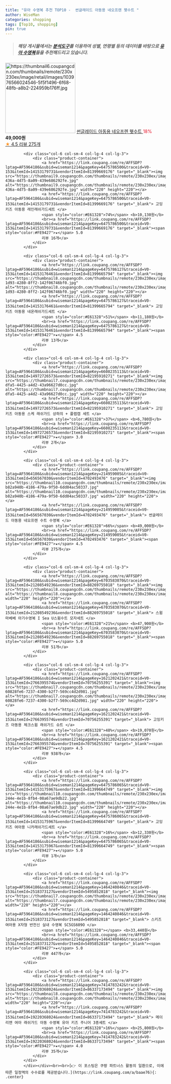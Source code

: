 ```yaml
---
title: "유아 수영복 추천 TOP10 -  썬글레이드 아동용 네오프렌 웻수트 "
author: WiseMan
categories: shopping
tags: [Top10, shopping]
pin: true
---
```


> ##### 해당 게시물에서는 [**분석도구**](https://itemscout.io/)를 이용하여 **성별**, **연령별** 등의 데이터를 바탕으로 [**유아 수영복**](https://link.coupang.com/a/baae76)들을 추천해드리고 있습니다.
<div class="container"><div class="row">
            <div class="col-6 col-sm-4 col-lg-4 col-lg-3">
                <div class="product-container">
                    <a href="https://link.coupang.com/re/AFFSDP?lptag=AF5964186&subid=wiseman1214&pageKey=214959005&traceid=V0-153&itemId=2743108701&vendorItemId=70733136089" target="_blank"><img src="https://thumbnail6.coupangcdn.com/thumbnails/remote/230x230ex/image/retail/images/103976566024546-5f5f1496-6f68-48fb-a8b2-224959b176ff.jpg" alt="https://thumbnail6.coupangcdn.com/thumbnails/remote/230x230ex/image/retail/images/103976566024546-5f5f1496-6f68-48fb-a8b2-224959b176ff.jpg" width="220" height="220"></a>
                    <a href="https://link.coupang.com/re/AFFSDP?lptag=AF5964186&subid=wiseman1214&pageKey=214959005&traceid=V0-153&itemId=2743108701&vendorItemId=70733136089" target="_blank"> 썬글레이드 아동용 네오프렌 웻수트 </a>
                    <span style="color:#E61328">18%</span> <b>49,000원</b>
                    <br><a href="https://link.coupang.com/re/AFFSDP?lptag=AF5964186&subid=wiseman1214&pageKey=214959005&traceid=V0-153&itemId=2743108701&vendorItemId=70733136089" target="_blank"><span style="color:#FE9427">★</span> 4.5
                    리뷰 275개</a>
                </div>
            </div>
            
            <div class="col-6 col-sm-4 col-lg-4 col-lg-3">
                <div class="product-container">
                    <a href="https://link.coupang.com/re/AFFSDP?lptag=AF5964186&subid=wiseman1214&pageKey=6475786500&traceid=V0-153&itemId=14153179731&vendorItemId=81399669176" target="_blank"><img src="https://thumbnail9.coupangcdn.com/thumbnails/remote/230x230ex/image/retail/images/2022/04/22/17/2/48b4cce3-436a-4d75-8a09-439e686292fe.jpg" alt="https://thumbnail9.coupangcdn.com/thumbnails/remote/230x230ex/image/retail/images/2022/04/22/17/2/48b4cce3-436a-4d75-8a09-439e686292fe.jpg" width="220" height="220"></a>
                    <a href="https://link.coupang.com/re/AFFSDP?lptag=AF5964186&subid=wiseman1214&pageKey=6475786500&traceid=V0-153&itemId=14153179731&vendorItemId=81399669176" target="_blank"> 고잉키즈 아동용 레인래쉬가드세트 </a>
                    <span style="color:#E61328">74%</span> <b>10,130원</b>
                    <br><a href="https://link.coupang.com/re/AFFSDP?lptag=AF5964186&subid=wiseman1214&pageKey=6475786500&traceid=V0-153&itemId=14153179731&vendorItemId=81399669176" target="_blank"><span style="color:#FE9427">★</span> 5.0
                    리뷰 16개</a>
                </div>
            </div>
            
            <div class="col-6 col-sm-4 col-lg-4 col-lg-3">
                <div class="product-container">
                    <a href="https://link.coupang.com/re/AFFSDP?lptag=AF5964186&subid=wiseman1214&pageKey=6475786127&traceid=V0-153&itemId=14153176461&vendorItemId=81399665794" target="_blank"><img src="https://thumbnail8.coupangcdn.com/thumbnails/remote/230x230ex/image/retail/images/2022/04/22/17/2/fef01106-1d93-4280-8ff2-142f06746bf0.jpg" alt="https://thumbnail8.coupangcdn.com/thumbnails/remote/230x230ex/image/retail/images/2022/04/22/17/2/fef01106-1d93-4280-8ff2-142f06746bf0.jpg" width="220" height="220"></a>
                    <a href="https://link.coupang.com/re/AFFSDP?lptag=AF5964186&subid=wiseman1214&pageKey=6475786127&traceid=V0-153&itemId=14153176461&vendorItemId=81399665794" target="_blank"> 고잉키즈 아동용 네온래쉬가드세트 </a>
                    <span style="color:#E61328">51%</span> <b>11,180원</b>
                    <br><a href="https://link.coupang.com/re/AFFSDP?lptag=AF5964186&subid=wiseman1214&pageKey=6475786127&traceid=V0-153&itemId=14153176461&vendorItemId=81399665794" target="_blank"><span style="color:#FE9427">★</span> 4.5
                    리뷰 13개</a>
                </div>
            </div>
            
            <div class="col-6 col-sm-4 col-lg-4 col-lg-3">
                <div class="product-container">
                    <a href="https://link.coupang.com/re/AFFSDP?lptag=AF5964186&subid=wiseman1214&pageKey=6608235113&traceid=V0-153&itemId=14972726573&vendorItemId=82195910271" target="_blank"><img src="https://thumbnail7.coupangcdn.com/thumbnails/remote/230x230ex/image/retail/images/2022/06/27/16/6/b279b426-dfa5-4425-a4d2-43a96627d0cc.jpg" alt="https://thumbnail7.coupangcdn.com/thumbnails/remote/230x230ex/image/retail/images/2022/06/27/16/6/b279b426-dfa5-4425-a4d2-43a96627d0cc.jpg" width="220" height="220"></a>
                    <a href="https://link.coupang.com/re/AFFSDP?lptag=AF5964186&subid=wiseman1214&pageKey=6608235113&traceid=V0-153&itemId=14972726573&vendorItemId=82195910271" target="_blank"> 고잉키즈 아동용 스케 래쉬가드 상하의 + 플랩캡 세트 </a>
                    <span style="color:#E61328">37%</span> <b>6,780원</b>
                    <br><a href="https://link.coupang.com/re/AFFSDP?lptag=AF5964186&subid=wiseman1214&pageKey=6608235113&traceid=V0-153&itemId=14972726573&vendorItemId=82195910271" target="_blank"><span style="color:#FE9427">★</span> 3.0
                    리뷰 2개</a>
                </div>
            </div>
            
            <div class="col-6 col-sm-4 col-lg-4 col-lg-3">
                <div class="product-container">
                    <a href="https://link.coupang.com/re/AFFSDP?lptag=AF5964186&subid=wiseman1214&pageKey=214959005&traceid=V0-153&itemId=656567030&vendorItemId=4702493476" target="_blank"><img src="https://thumbnail10.coupangcdn.com/thumbnails/remote/230x230ex/image/retail/images/103976788831592-b82a940b-4186-479a-9f50-6dd04ac50337.jpg" alt="https://thumbnail10.coupangcdn.com/thumbnails/remote/230x230ex/image/retail/images/103976788831592-b82a940b-4186-479a-9f50-6dd04ac50337.jpg" width="220" height="220"></a>
                    <a href="https://link.coupang.com/re/AFFSDP?lptag=AF5964186&subid=wiseman1214&pageKey=214959005&traceid=V0-153&itemId=656567030&vendorItemId=4702493476" target="_blank"> 썬글레이드 아동용 네오프렌 수트 수영복 </a>
                    <span style="color:#E61328">66%</span> <b>49,000원</b>
                    <br><a href="https://link.coupang.com/re/AFFSDP?lptag=AF5964186&subid=wiseman1214&pageKey=214959005&traceid=V0-153&itemId=656567030&vendorItemId=4702493476" target="_blank"><span style="color:#FE9427">★</span> 4.5
                    리뷰 275개</a>
                </div>
            </div>
            
            <div class="col-6 col-sm-4 col-lg-4 col-lg-3">
                <div class="product-container">
                    <a href="https://link.coupang.com/re/AFFSDP?lptag=AF5964186&subid=wiseman1214&pageKey=6703583070&traceid=V0-153&itemId=21208549236&vendorItemId=88269755018" target="_blank"><img src="https://thumbnail8.coupangcdn.com/thumbnails/remote/230x230ex/image/vendor_inventory/c39e/b22bc7d889093ab70d8d5ac7f4063523b4851587317e32a2256f2d69a705.jpg" alt="https://thumbnail8.coupangcdn.com/thumbnails/remote/230x230ex/image/vendor_inventory/c39e/b22bc7d889093ab70d8d5ac7f4063523b4851587317e32a2256f2d69a705.jpg" width="220" height="220"></a>
                    <a href="https://link.coupang.com/re/AFFSDP?lptag=AF5964186&subid=wiseman1214&pageKey=6703583070&traceid=V0-153&itemId=21208549236&vendorItemId=88269755018" target="_blank"> 스윔마베베 아기수영복 I Sea U스윔수트 모자세트 </a>
                    <span style="color:#E61328">21%</span> <b>47,900원</b>
                    <br><a href="https://link.coupang.com/re/AFFSDP?lptag=AF5964186&subid=wiseman1214&pageKey=6703583070&traceid=V0-153&itemId=21208549236&vendorItemId=88269755018" target="_blank"><span style="color:#FE9427">★</span> 5.0
                    리뷰 51개</a>
                </div>
            </div>
            
            <div class="col-6 col-sm-4 col-lg-4 col-lg-3">
                <div class="product-container">
                    <a href="https://link.coupang.com/re/AFFSDP?lptag=AF5964186&subid=wiseman1214&pageKey=1621202421&traceid=V0-153&itemId=2766395574&vendorItemId=70756255391" target="_blank"><img src="https://thumbnail7.coupangcdn.com/thumbnails/remote/230x230ex/image/retail/images/363255476457158-60828fe6-7237-4300-b2f7-569cc4d2d981.jpg" alt="https://thumbnail7.coupangcdn.com/thumbnails/remote/230x230ex/image/retail/images/363255476457158-60828fe6-7237-4300-b2f7-569cc4d2d981.jpg" width="220" height="220"></a>
                    <a href="https://link.coupang.com/re/AFFSDP?lptag=AF5964186&subid=wiseman1214&pageKey=1621202421&traceid=V0-153&itemId=2766395574&vendorItemId=70756255391" target="_blank"> 고잉키즈 아동용 체크스윔 래쉬가드 슈트 </a>
                    <span style="color:#E61328">48%</span> <b>19,070원</b>
                    <br><a href="https://link.coupang.com/re/AFFSDP?lptag=AF5964186&subid=wiseman1214&pageKey=1621202421&traceid=V0-153&itemId=2766395574&vendorItemId=70756255391" target="_blank"><span style="color:#FE9427">★</span> 4.5
                    리뷰 938개</a>
                </div>
            </div>
            
            <div class="col-6 col-sm-4 col-lg-4 col-lg-3">
                <div class="product-container">
                    <a href="https://link.coupang.com/re/AFFSDP?lptag=AF5964186&subid=wiseman1214&pageKey=6475786065&traceid=V0-153&itemId=14153175967&vendorItemId=81399664749" target="_blank"><img src="https://thumbnail10.coupangcdn.com/thumbnails/remote/230x230ex/image/retail/images/2022/04/22/17/7/7b03b240-244e-4e1b-8fb4-08a67ae9db22.jpg" alt="https://thumbnail10.coupangcdn.com/thumbnails/remote/230x230ex/image/retail/images/2022/04/22/17/7/7b03b240-244e-4e1b-8fb4-08a67ae9db22.jpg" width="220" height="220"></a>
                    <a href="https://link.coupang.com/re/AFFSDP?lptag=AF5964186&subid=wiseman1214&pageKey=6475786065&traceid=V0-153&itemId=14153175967&vendorItemId=81399664749" target="_blank"> 고잉키즈 여아용 니카래쉬가드세트 </a>
                    <span style="color:#E61328">16%</span> <b>12,330원</b>
                    <br><a href="https://link.coupang.com/re/AFFSDP?lptag=AF5964186&subid=wiseman1214&pageKey=6475786065&traceid=V0-153&itemId=14153175967&vendorItemId=81399664749" target="_blank"><span style="color:#FE9427">★</span> 5.0
                    리뷰 1개</a>
                </div>
            </div>
            
            <div class="col-6 col-sm-4 col-lg-4 col-lg-3">
                <div class="product-container">
                    <a href="https://link.coupang.com/re/AFFSDP?lptag=AF5964186&subid=wiseman1214&pageKey=1464240846&traceid=V0-153&itemId=2518373127&vendorItemId=5495852818" target="_blank"><img src="https://thumbnail7.coupangcdn.com/thumbnails/remote/230x230ex/image/vendor_inventory/7a45/2e67ba2e1a2f5ce2fb21474647208bd2623241dc71e817e85c0d06b24836.jpg" alt="https://thumbnail7.coupangcdn.com/thumbnails/remote/230x230ex/image/vendor_inventory/7a45/2e67ba2e1a2f5ce2fb21474647208bd2623241dc71e817e85c0d06b24836.jpg" width="220" height="220"></a>
                    <a href="https://link.coupang.com/re/AFFSDP?lptag=AF5964186&subid=wiseman1214&pageKey=1464240846&traceid=V0-153&itemId=2518373127&vendorItemId=5495852818" target="_blank"> 스키즈 여아용 X자형 반전신 실내 수영복 SC5GS609O </a>
                    <span style="color:#E61328"></span> <b>33,440원</b>
                    <br><a href="https://link.coupang.com/re/AFFSDP?lptag=AF5964186&subid=wiseman1214&pageKey=1464240846&traceid=V0-153&itemId=2518373127&vendorItemId=5495852818" target="_blank"><span style="color:#FE9427">★</span> 5.0
                    리뷰 447개</a>
                </div>
            </div>
            
            <div class="col-6 col-sm-4 col-lg-4 col-lg-3">
                <div class="product-container">
                    <a href="https://link.coupang.com/re/AFFSDP?lptag=AF5964186&subid=wiseman1214&pageKey=7414783242&traceid=V0-153&itemId=19220368024&vendorItemId=86337173494" target="_blank"><img src="https://thumbnail8.coupangcdn.com/thumbnails/remote/230x230ex/image/vendor_inventory/3ddb/d09c01a35f4023a6a4fbedb412d8d2f0d835ea50ed0e9e24a75c52bed834.jpg" alt="https://thumbnail8.coupangcdn.com/thumbnails/remote/230x230ex/image/vendor_inventory/3ddb/d09c01a35f4023a6a4fbedb412d8d2f0d835ea50ed0e9e24a75c52bed834.jpg" width="220" height="220"></a>
                    <a href="https://link.coupang.com/re/AFFSDP?lptag=AF5964186&subid=wiseman1214&pageKey=7414783242&traceid=V0-153&itemId=19220368024&vendorItemId=86337173494" target="_blank"> 메이리앤 여아 래쉬가드 아동 수영복 유아 키즈 주니어 3종세트 </a>
                    <span style="color:#E61328">16%</span> <b>25,800원</b>
                    <br><a href="https://link.coupang.com/re/AFFSDP?lptag=AF5964186&subid=wiseman1214&pageKey=7414783242&traceid=V0-153&itemId=19220368024&vendorItemId=86337173494" target="_blank"><span style="color:#FE9427">★</span> 4.0
                    리뷰 35개</a>
                </div>
            </div>
            </div></div><br><br>[👉 이 포스팅은 쿠팡 파트너스 활동의 일환으로, 이에 따른 일정액의 수수료를 제공받습니다.](https://link.coupang.com/a/baae76){: .center}